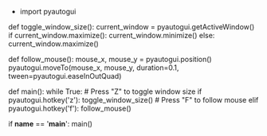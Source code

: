 - import pyautogui

def toggle_window_size():
    current_window = pyautogui.getActiveWindow()
    if current_window.maximize():
        current_window.minimize()
    else:
        current_window.maximize()

def follow_mouse():
    mouse_x, mouse_y = pyautogui.position()
    pyautogui.moveTo(mouse_x, mouse_y, duration=0.1, tween=pyautogui.easeInOutQuad)

def main():
    while True:
        # Press "Z" to toggle window size
        if pyautogui.hotkey('z'):
            toggle_window_size()
        # Press "F" to follow mouse
        elif pyautogui.hotkey('f'):
            follow_mouse()

if __name__ == '__main__':
    main()
